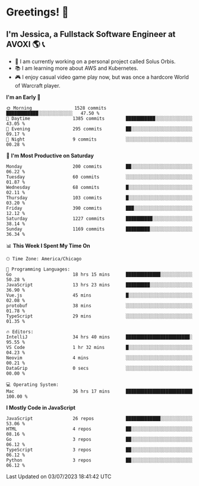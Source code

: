 # Greetings! 🧠

## I'm Jessica, a Fullstack Software Engineer at AVOXI 🌎 📞

- 🌟 I am currently working on a personal project called Solus Orbis.
- 📚 I am learning more about AWS and Kubernetes.
- 🎮 I enjoy casual video game play now, but was once a hardcore World of Warcraft player.

<!--START_SECTION:waka-->
**I'm an Early 🐤** 

```text
🌞 Morning                1528 commits        ████████████░░░░░░░░░░░░░   47.50 % 
🌆 Daytime                1385 commits        ███████████░░░░░░░░░░░░░░   43.05 % 
🌃 Evening                295 commits         ██░░░░░░░░░░░░░░░░░░░░░░░   09.17 % 
🌙 Night                  9 commits           ░░░░░░░░░░░░░░░░░░░░░░░░░   00.28 % 
```
📅 **I'm Most Productive on Saturday** 

```text
Monday                   200 commits         ██░░░░░░░░░░░░░░░░░░░░░░░   06.22 % 
Tuesday                  60 commits          ░░░░░░░░░░░░░░░░░░░░░░░░░   01.87 % 
Wednesday                68 commits          █░░░░░░░░░░░░░░░░░░░░░░░░   02.11 % 
Thursday                 103 commits         █░░░░░░░░░░░░░░░░░░░░░░░░   03.20 % 
Friday                   390 commits         ███░░░░░░░░░░░░░░░░░░░░░░   12.12 % 
Saturday                 1227 commits        ██████████░░░░░░░░░░░░░░░   38.14 % 
Sunday                   1169 commits        █████████░░░░░░░░░░░░░░░░   36.34 % 
```


📊 **This Week I Spent My Time On** 

```text
🕑︎ Time Zone: America/Chicago

💬 Programming Languages: 
Go                       18 hrs 15 mins      █████████████░░░░░░░░░░░░   50.28 % 
JavaScript               13 hrs 23 mins      █████████░░░░░░░░░░░░░░░░   36.90 % 
Vue.js                   45 mins             █░░░░░░░░░░░░░░░░░░░░░░░░   02.08 % 
protobuf                 38 mins             ░░░░░░░░░░░░░░░░░░░░░░░░░   01.78 % 
TypeScript               29 mins             ░░░░░░░░░░░░░░░░░░░░░░░░░   01.35 % 

🔥 Editors: 
IntelliJ                 34 hrs 40 mins      ████████████████████████░   95.55 % 
VS Code                  1 hr 32 mins        █░░░░░░░░░░░░░░░░░░░░░░░░   04.23 % 
Neovim                   4 mins              ░░░░░░░░░░░░░░░░░░░░░░░░░   00.21 % 
DataGrip                 0 secs              ░░░░░░░░░░░░░░░░░░░░░░░░░   00.00 % 

💻 Operating System: 
Mac                      36 hrs 17 mins      █████████████████████████   100.00 % 
```

**I Mostly Code in JavaScript** 

```text
JavaScript               26 repos            █████████████░░░░░░░░░░░░   53.06 % 
HTML                     4 repos             ██░░░░░░░░░░░░░░░░░░░░░░░   08.16 % 
Go                       3 repos             ██░░░░░░░░░░░░░░░░░░░░░░░   06.12 % 
TypeScript               3 repos             ██░░░░░░░░░░░░░░░░░░░░░░░   06.12 % 
Python                   3 repos             ██░░░░░░░░░░░░░░░░░░░░░░░   06.12 % 
```




 Last Updated on 03/07/2023 18:41:42 UTC
<!--END_SECTION:waka-->

<!--
**jessikuh/jessikuh** is a ✨ _special_ ✨ repository because its `README.md` (this file) appears on your GitHub profile.

Here are some ideas to get you started:

- 🔭 I’m currently working on ...
- 🌱 I’m currently learning ...
- 👯 I’m looking to collaborate on ...
- 🤔 I’m looking for help with ...
- 💬 Ask me about ...
- 📫 How to reach me: ...
- 😄 Pronouns: ...
- ⚡ Fun fact: ...
-->
